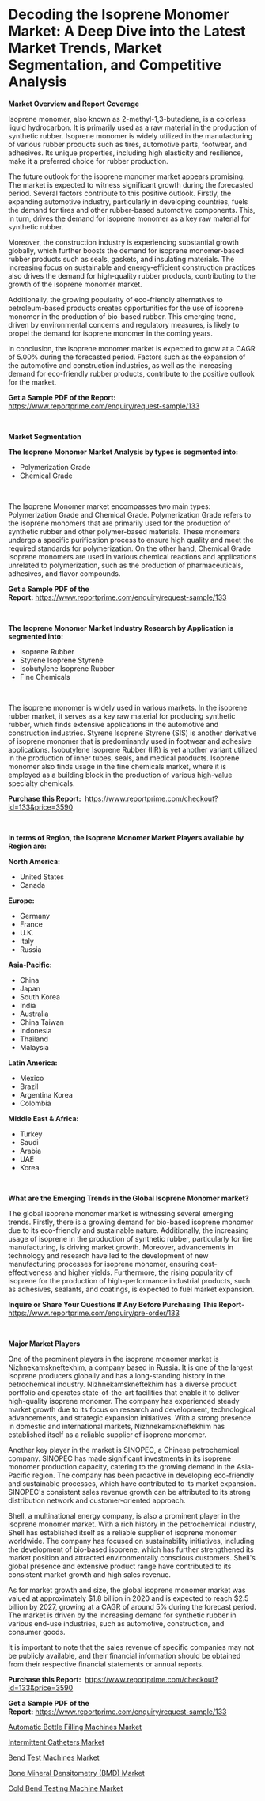<p><h1>Decoding the Isoprene Monomer Market: A Deep Dive into the Latest Market Trends, Market Segmentation, and Competitive Analysis</h1></p><p><strong>Market Overview and Report Coverage</strong></p>
<p><p>Isoprene monomer, also known as 2-methyl-1,3-butadiene, is a colorless liquid hydrocarbon. It is primarily used as a raw material in the production of synthetic rubber. Isoprene monomer is widely utilized in the manufacturing of various rubber products such as tires, automotive parts, footwear, and adhesives. Its unique properties, including high elasticity and resilience, make it a preferred choice for rubber production.</p><p>The future outlook for the isoprene monomer market appears promising. The market is expected to witness significant growth during the forecasted period. Several factors contribute to this positive outlook. Firstly, the expanding automotive industry, particularly in developing countries, fuels the demand for tires and other rubber-based automotive components. This, in turn, drives the demand for isoprene monomer as a key raw material for synthetic rubber.</p><p>Moreover, the construction industry is experiencing substantial growth globally, which further boosts the demand for isoprene monomer-based rubber products such as seals, gaskets, and insulating materials. The increasing focus on sustainable and energy-efficient construction practices also drives the demand for high-quality rubber products, contributing to the growth of the isoprene monomer market.</p><p>Additionally, the growing popularity of eco-friendly alternatives to petroleum-based products creates opportunities for the use of isoprene monomer in the production of bio-based rubber. This emerging trend, driven by environmental concerns and regulatory measures, is likely to propel the demand for isoprene monomer in the coming years.</p><p>In conclusion, the isoprene monomer market is expected to grow at a CAGR of 5.00% during the forecasted period. Factors such as the expansion of the automotive and construction industries, as well as the increasing demand for eco-friendly rubber products, contribute to the positive outlook for the market.</p></p>
<p><strong>Get a Sample PDF of the Report:</strong> <a href="https://www.reportprime.com/enquiry/request-sample/133">https://www.reportprime.com/enquiry/request-sample/133</a></p>
<p>&nbsp;</p>
<p><strong>Market Segmentation</strong></p>
<p><strong>The Isoprene Monomer Market Analysis by types is segmented into:</strong></p>
<p><ul><li>Polymerization Grade</li><li>Chemical Grade</li></ul></p>
<p>&nbsp;</p>
<p><p>The Isoprene Monomer market encompasses two main types: Polymerization Grade and Chemical Grade. Polymerization Grade refers to the isoprene monomers that are primarily used for the production of synthetic rubber and other polymer-based materials. These monomers undergo a specific purification process to ensure high quality and meet the required standards for polymerization. On the other hand, Chemical Grade isoprene monomers are used in various chemical reactions and applications unrelated to polymerization, such as the production of pharmaceuticals, adhesives, and flavor compounds.</p></p>
<p><strong>Get a Sample PDF of the Report:</strong>&nbsp;<a href="https://www.reportprime.com/enquiry/request-sample/133">https://www.reportprime.com/enquiry/request-sample/133</a></p>
<p>&nbsp;</p>
<p><strong>The Isoprene Monomer Market Industry Research by Application is segmented into:</strong></p>
<p><ul><li>Isoprene Rubber</li><li>Styrene Isoprene Styrene</li><li>Isobutylene Isoprene Rubber</li><li>Fine Chemicals</li></ul></p>
<p>&nbsp;</p>
<p><p>The isoprene monomer is widely used in various markets. In the isoprene rubber market, it serves as a key raw material for producing synthetic rubber, which finds extensive applications in the automotive and construction industries. Styrene Isoprene Styrene (SIS) is another derivative of isoprene monomer that is predominantly used in footwear and adhesive applications. Isobutylene Isoprene Rubber (IIR) is yet another variant utilized in the production of inner tubes, seals, and medical products. Isoprene monomer also finds usage in the fine chemicals market, where it is employed as a building block in the production of various high-value specialty chemicals.</p></p>
<p><strong>Purchase this Report:</strong>&nbsp; <a href="https://www.reportprime.com/checkout?id=133&price=3590">https://www.reportprime.com/checkout?id=133&price=3590</a></p>
<p>&nbsp;</p>
<p><strong>In terms of Region, the Isoprene Monomer Market Players available by Region are:</strong></p>
<p>
    <p> <strong> North America: </strong>
        <ul>
            <li>United States</li>
            <li>Canada</li>
        </ul>
        </p> 
    <p> <strong> Europe: </strong>
        <ul>
            <li>Germany</li>
            <li>France</li>
            <li>U.K.</li>
            <li>Italy</li>
            <li>Russia</li>
        </ul>
        </p> 
    <p> <strong> Asia-Pacific: </strong>
        <ul>
            <li>China</li>
            <li>Japan</li>
            <li>South Korea</li>
            <li>India</li>
            <li>Australia</li>
            <li>China Taiwan</li>
            <li>Indonesia</li>
            <li>Thailand</li>
            <li>Malaysia</li>
        </ul>
        </p> 
    <p> <strong> Latin America: </strong>
        <ul>
            <li>Mexico</li>
            <li>Brazil</li>
            <li>Argentina Korea</li>
            <li>Colombia</li>
        </ul>
        </p> 
    <p> <strong> Middle East & Africa: </strong>
        <ul>
            <li>Turkey</li>
            <li>Saudi</li>
            <li>Arabia</li>
            <li>UAE</li>
            <li>Korea</li>
        </ul>
    </p>
    </p>
<p>&nbsp;</p>
<p><strong>What are the Emerging Trends in the Global Isoprene Monomer market?</strong></p>
<p><p>The global isoprene monomer market is witnessing several emerging trends. Firstly, there is a growing demand for bio-based isoprene monomer due to its eco-friendly and sustainable nature. Additionally, the increasing usage of isoprene in the production of synthetic rubber, particularly for tire manufacturing, is driving market growth. Moreover, advancements in technology and research have led to the development of new manufacturing processes for isoprene monomer, ensuring cost-effectiveness and higher yields. Furthermore, the rising popularity of isoprene for the production of high-performance industrial products, such as adhesives, sealants, and coatings, is expected to fuel market expansion.</p></p>
<p><strong>Inquire or Share Your Questions If Any Before Purchasing This Report</strong>- <a href="https://www.reportprime.com/enquiry/pre-order/133">https://www.reportprime.com/enquiry/pre-order/133</a></p>
<p>&nbsp;</p>
<p><strong>Major Market Players</strong></p>
<p><p>One of the prominent players in the isoprene monomer market is Nizhnekamskneftekhim, a company based in Russia. It is one of the largest isoprene producers globally and has a long-standing history in the petrochemical industry. Nizhnekamskneftekhim has a diverse product portfolio and operates state-of-the-art facilities that enable it to deliver high-quality isoprene monomer. The company has experienced steady market growth due to its focus on research and development, technological advancements, and strategic expansion initiatives. With a strong presence in domestic and international markets, Nizhnekamskneftekhim has established itself as a reliable supplier of isoprene monomer.</p><p>Another key player in the market is SINOPEC, a Chinese petrochemical company. SINOPEC has made significant investments in its isoprene monomer production capacity, catering to the growing demand in the Asia-Pacific region. The company has been proactive in developing eco-friendly and sustainable processes, which have contributed to its market expansion. SINOPEC's consistent sales revenue growth can be attributed to its strong distribution network and customer-oriented approach.</p><p>Shell, a multinational energy company, is also a prominent player in the isoprene monomer market. With a rich history in the petrochemical industry, Shell has established itself as a reliable supplier of isoprene monomer worldwide. The company has focused on sustainability initiatives, including the development of bio-based isoprene, which has further strengthened its market position and attracted environmentally conscious customers. Shell's global presence and extensive product range have contributed to its consistent market growth and high sales revenue.</p><p>As for market growth and size, the global isoprene monomer market was valued at approximately $1.8 billion in 2020 and is expected to reach $2.5 billion by 2027, growing at a CAGR of around 5% during the forecast period. The market is driven by the increasing demand for synthetic rubber in various end-use industries, such as automotive, construction, and consumer goods.</p><p>It is important to note that the sales revenue of specific companies may not be publicly available, and their financial information should be obtained from their respective financial statements or annual reports.</p></p>
<p><strong>Purchase this Report:</strong>&nbsp;&nbsp;<a href="https://www.reportprime.com/checkout?id=133&price=3590">https://www.reportprime.com/checkout?id=133&price=3590</a></p>
<p></p>
<p><strong>Get a Sample PDF of the Report:</strong>&nbsp;<a href="https://www.reportprime.com/enquiry/request-sample/133">https://www.reportprime.com/enquiry/request-sample/133</a></p>
<p><p><a href="https://www.linkedin.com/pulse/decoding-automatic-bottle-filling-machines-market-deep-x3bye/">Automatic Bottle Filling Machines Market</a></p><p><a href="https://github.com/WillieWoodard/Market-Research-Report-List-2/blob/main/intermittent-catheters-market.md">Intermittent Catheters Market</a></p><p><a href="https://medium.com/@cameronhuel/bend-test-machines-market-size-cagr-trends-2024-2030-c246cdbf8775">Bend Test Machines Market</a></p><p><a href="https://www.linkedin.com/pulse/bone-mineral-densitometry-bmd-market-challenges-opportunities-rdice/">Bone Mineral Densitometry (BMD) Market</a></p><p><a href="https://medium.com/@isaiasmarks/decoding-cold-bend-testing-machine-market-metrics-market-share-trends-and-growth-patterns-0434aec0f09f">Cold Bend Testing Machine Market</a></p></p>
